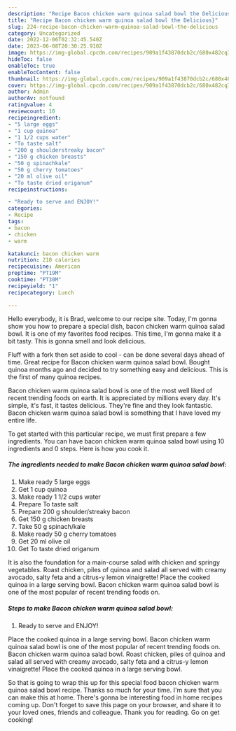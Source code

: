 ```yaml
---
description: "Recipe Bacon chicken warm quinoa salad bowl the Delicious}"
title: "Recipe Bacon chicken warm quinoa salad bowl the Delicious}"
slug: 224-recipe-bacon-chicken-warm-quinoa-salad-bowl-the-delicious
category: Uncategorized
date: 2022-12-06T02:32:45.540Z
date: 2023-06-08T20:30:25.910Z
image: https://img-global.cpcdn.com/recipes/909a1f43870dcb2c/680x482cq70/bacon-chicken-warm-quinoa-salad-bowl-recipe-main-photo.jpg
hideToc: false
enableToc: true
enableTocContent: false
thumbnail: https://img-global.cpcdn.com/recipes/909a1f43870dcb2c/680x482cq70/bacon-chicken-warm-quinoa-salad-bowl-recipe-main-photo.jpg
cover: https://img-global.cpcdn.com/recipes/909a1f43870dcb2c/680x482cq70/bacon-chicken-warm-quinoa-salad-bowl-recipe-main-photo.jpg
author: Admin
authorAv: notfound
ratingvalue: 4
reviewcount: 10
recipeingredient:
- "5 large eggs"
- "1 cup quinoa"
- "1 1/2 cups water"
- "To taste salt"
- "200 g shoulderstreaky bacon"
- "150 g chicken breasts"
- "50 g spinachkale"
- "50 g cherry tomatoes"
- "20 ml olive oil"
- "To taste dried origanum"
recipeinstructions:

- "Ready to serve and ENJOY!"
categories:
- Recipe
tags:
- bacon
- chicken
- warm

katakunci: bacon chicken warm 
nutrition: 210 calories
recipecuisine: American
preptime: "PT19M"
cooktime: "PT30M"
recipeyield: "1"
recipecategory: Lunch

---
```



Hello everybody, it is Brad, welcome to our recipe site. Today, I'm gonna show you how to prepare a special dish, bacon chicken warm quinoa salad bowl. It is one of my favorites food recipes. This time, I'm gonna make it a bit tasty. This is gonna smell and look delicious.

Fluff with a fork then set aside to cool - can be done several days ahead of time. Great recipe for Bacon chicken warm quinoa salad bowl. Bought quinoa months ago and decided to try something easy and delicious. This is the first of many quinoa recipes.

Bacon chicken warm quinoa salad bowl is one of the most well liked of recent trending foods on earth. It is appreciated by millions every day. It's simple, it's fast, it tastes delicious. They're fine and they look fantastic. Bacon chicken warm quinoa salad bowl is something that I have loved my entire life.


To get started with this particular recipe, we must first prepare a few ingredients. You can have bacon chicken warm quinoa salad bowl using 10 ingredients and 0 steps. Here is how you cook it.

<!--inarticleads1-->

##### The ingredients needed to make Bacon chicken warm quinoa salad bowl:

1. Make ready 5 large eggs
1. Get 1 cup quinoa
1. Make ready 1 1/2 cups water
1. Prepare To taste salt
1. Prepare 200 g shoulder/streaky bacon
1. Get 150 g chicken breasts
1. Take 50 g spinach/kale
1. Make ready 50 g cherry tomatoes
1. Get 20 ml olive oil
1. Get To taste dried origanum


It is also the foundation for a main-course salad with chicken and springy vegetables. Roast chicken, piles of quinoa and salad all served with creamy avocado, salty feta and a citrus-y lemon vinaigrette! Place the cooked quinoa in a large serving bowl. Bacon chicken warm quinoa salad bowl is one of the most popular of recent trending foods on. 

<!--inarticleads2-->

##### Steps to make Bacon chicken warm quinoa salad bowl:


1. Ready to serve and ENJOY!

Place the cooked quinoa in a large serving bowl. Bacon chicken warm quinoa salad bowl is one of the most popular of recent trending foods on. Bacon chicken warm quinoa salad bowl. Roast chicken, piles of quinoa and salad all served with creamy avocado, salty feta and a citrus-y lemon vinaigrette! Place the cooked quinoa in a large serving bowl. 

So that is going to wrap this up for this special food bacon chicken warm quinoa salad bowl recipe. Thanks so much for your time. I'm sure that you can make this at home. There's gonna be interesting food in home recipes coming up. Don't forget to save this page on your browser, and share it to your loved ones, friends and colleague. Thank you for reading. Go on get cooking!
